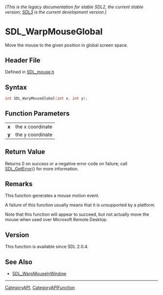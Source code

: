 ###### (This is the legacy documentation for stable SDL2, the current stable version; [SDL3](https://wiki.libsdl.org/SDL3/) is the current development version.)
# SDL_WarpMouseGlobal

Move the mouse to the given position in global screen space.

## Header File

Defined in [SDL_mouse.h](https://github.com/libsdl-org/SDL/blob/SDL2/include/SDL_mouse.h)

## Syntax

```c
int SDL_WarpMouseGlobal(int x, int y);

```

## Function Parameters

|           |                  |
| --------- | ---------------- |
| **x**     | the x coordinate |
| **y**     | the y coordinate |

## Return Value

Returns 0 on success or a negative error code on failure; call
[SDL_GetError](SDL_GetError)() for more information.

## Remarks

This function generates a mouse motion event.

A failure of this function usually means that it is unsupported by a
platform.

Note that this function will appear to succeed, but not actually move the
mouse when used over Microsoft Remote Desktop.

## Version

This function is available since SDL 2.0.4.

## See Also

* [SDL_WarpMouseInWindow](SDL_WarpMouseInWindow)

----
[CategoryAPI](CategoryAPI), [CategoryAPIFunction](CategoryAPIFunction)

